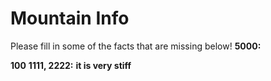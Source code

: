 # Mountain Info
Please fill in some of the facts that are missing below!
**5000:**

**100**
**1111, 2222:**
**it is very stiff**
